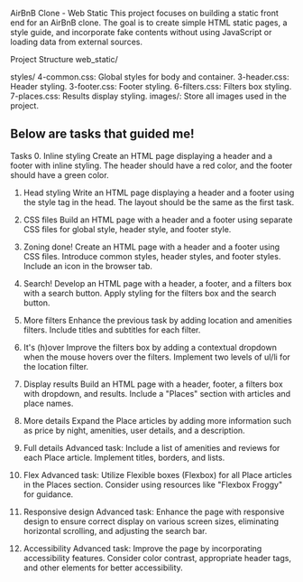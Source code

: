 AirBnB Clone - Web Static
This project focuses on building a static front end for an AirBnB clone.
The goal is to create simple HTML static pages, a style guide, and incorporate
fake contents without using JavaScript or loading data from external sources.

Project Structure
web_static/

styles/
4-common.css: Global styles for body and container.
3-header.css: Header styling.
3-footer.css: Footer styling.
6-filters.css: Filters box styling.
7-places.css: Results display styling.
images/: Store all images used in the project.

<h2>Below are tasks that guided me!</h2>
Tasks
0. Inline styling
Create an HTML page displaying a header and a footer with inline styling. The header should have a red color, and the footer should have a green color.

1. Head styling
Write an HTML page displaying a header and a footer using the style tag in the head. The layout should be the same as the first task.

2. CSS files
Build an HTML page with a header and a footer using separate CSS files for global style, header style, and footer style.

3. Zoning done!
Create an HTML page with a header and a footer using CSS files. Introduce common styles, header styles, and footer styles. Include an icon in the browser tab.

4. Search!
Develop an HTML page with a header, a footer, and a filters box with a search button. Apply styling for the filters box and the search button.

5. More filters
Enhance the previous task by adding location and amenities filters. Include titles and subtitles for each filter.

6. It's (h)over
Improve the filters box by adding a contextual dropdown when the mouse hovers over the filters. Implement two levels of ul/li for the location filter.

7. Display results
Build an HTML page with a header, footer, a filters box with dropdown, and results. Include a "Places" section with articles and place names.

8. More details
Expand the Place articles by adding more information such as price by night, amenities, user details, and a description.

9. Full details
Advanced task: Include a list of amenities and reviews for each Place article. Implement titles, borders, and lists.

10. Flex
Advanced task: Utilize Flexible boxes (Flexbox) for all Place articles in the Places section. Consider using resources like "Flexbox Froggy" for guidance.

11. Responsive design
Advanced task: Enhance the page with responsive design to ensure correct display on various screen sizes, eliminating horizontal scrolling, and adjusting the search bar.

12. Accessibility
Advanced task: Improve the page by incorporating accessibility features. Consider color contrast, appropriate header tags, and other elements for better accessibility.